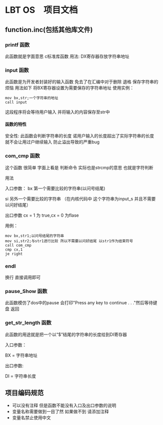 # LBT OS　项目文档
## function.inc(包括其他库文件)
### printf  函数
此函数就是字面意思 c标准库函数 用法: DX寄存器存放字符串地址

### input   函数
此函数是为开发者封装好的输入函数 免去了在汇编中对于删除 退格 保存字符串的烦恼 用法如下 将BX寄存器设置为需要保存的字符串地址
使用实例：
```
mov bx,str;一个字符串的地址
call input
```
这段程序将会等待用户输入 并将输入的内容保存至str中

#### 函数的特性
安全性:
此函数会判断字符串的长度 诺用户输入的长度超出了实际字符串的长度 就不会让用过户继续输入 防止溢出导致的严重bug
### com_cmp   函数
这个函数 很简单 字面上看是 判断命令 实际也是strcmp的意思 也就是字符判断


用法


入口参数：
bx 第一个需要比较的字符串(以问号结尾)

si 另外一个需要比较的字符串 （在内核代码中 这个字符串为input_s 并且不需要以问好结尾）

出口参数
cx = 1 为 true,cx = 0 为flase

用例：
```
mov bx,str1;以问号结尾的字符串
mov si,str2;与str1进行比较 所以不需要以问好结尾 以str1作为结束符号
call com_cmp
cmp cx,1
je right
```
### endl
换行
直接调用即可
### pause_Show  函数
此函数模仿了dos中的pause 会打印"Press any key to continue . . ."然后等待键盘 返回
### get_str_length 函数
此函数的用途就是把一个以“$”结尾的字符串的长度给到DI寄存器

入口参数：

BX  = 字符串地址

出口参数:

DI = 字符串长度

## 项目编码规范
+ 可以没有注释 但是函数不能没有入口及出口参数的说明
+ 变量名称需要做到一目了然 如果做不到 请添加注释
+ 变量名禁止使用中文
